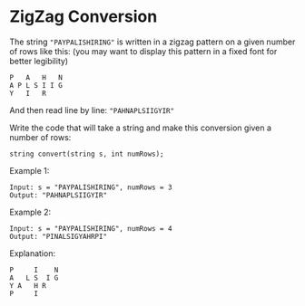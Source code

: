# ZigZag Conversion

The string `"PAYPALISHIRING"` is written in a zigzag pattern on a given number of rows like this: (you may want to display this pattern in a fixed font for better legibility)

```text
P   A   H   N
A P L S I I G
Y   I   R
```

And then read line by line: `"PAHNAPLSIIGYIR"`

Write the code that will take a string and make this conversion given a number of rows:

```text
string convert(string s, int numRows);
```

Example 1:

```text
Input: s = "PAYPALISHIRING", numRows = 3
Output: "PAHNAPLSIIGYIR"
```

Example 2:

```text
Input: s = "PAYPALISHIRING", numRows = 4
Output: "PINALSIGYAHRPI"
```

Explanation:

```text
P     I    N
A   L S  I G
Y A   H R
P     I
```